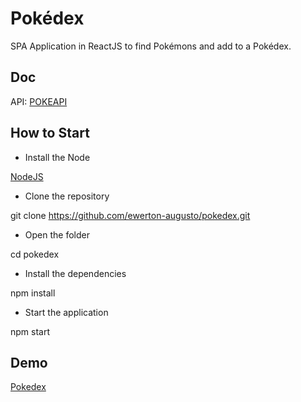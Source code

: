 # Pokédex

SPA Application in ReactJS to find Pokémons and add to a Pokédex.

## Doc

API: [POKEAPI](https://pokeapi.co/docs/)


## How to Start

- Install the Node

[NodeJS](https://nodejs.org/en/)


- Clone the repository

git clone https://github.com/ewerton-augusto/pokedex.git


- Open the folder

cd pokedex


- Install the dependencies

npm install


- Start the application

npm start


## Demo 

[Pokedex](https://pokedex-psi-seven.vercel.app/)